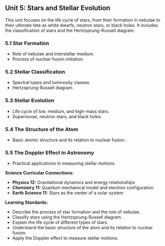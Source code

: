 ## Unit 5: Stars and Stellar Evolution

This unit focuses on the life cycle of stars, from their formation in nebulae to their ultimate fate as white dwarfs, neutron stars, or black holes. It includes the classification of stars and the Hertzsprung-Russell diagram.

### 5.1 Star Formation
- Role of nebulae and interstellar medium.
- Process of nuclear fusion initiation.

### 5.2 Stellar Classification
- Spectral types and luminosity classes.
- Hertzsprung-Russell diagram.

### 5.3 Stellar Evolution
- Life cycle of low, medium, and high-mass stars.
- Supernovae, neutron stars, and black holes.

### 5.4 The Structure of the Atom
- Basic atomic structure and its relation to nuclear fusion.

### 5.5 The Doppler Effect in Astronomy
- Practical applications in measuring stellar motions.

**Science Curricular Connections:**
- **Physics 12:** Gravitational dynamics and energy relationships
- **Chemistry 11:** Quantum mechanical model and electron configuration
- **Earth Science 11:** Stars as the center of a solar system

**Learning Standards:**
- Describe the process of star formation and the role of nebulae.
- Classify stars using the Hertzsprung-Russell diagram.
- Explain the life cycle of different types of stars.
- Understand the basic structure of the atom and its relation to nuclear fusion.
- Apply the Doppler effect to measure stellar motions.